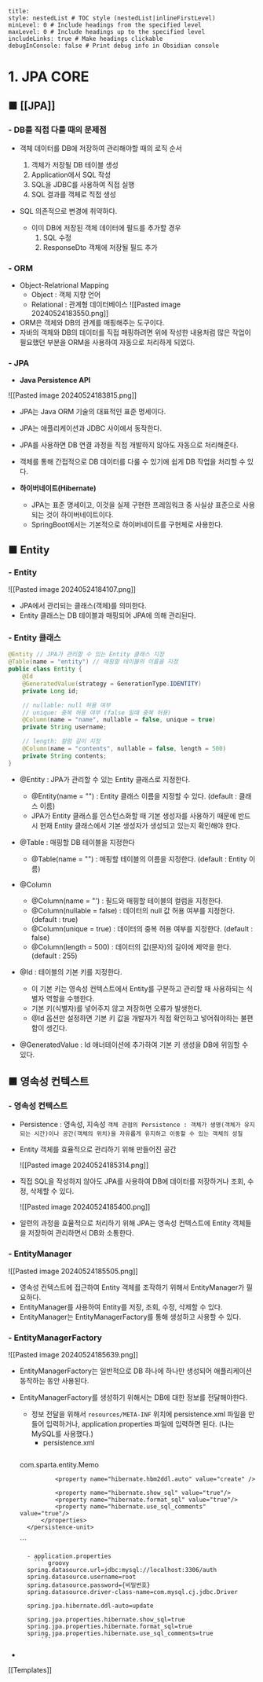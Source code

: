 ```table-of-contents
title: 
style: nestedList # TOC style (nestedList|inlineFirstLevel)
minLevel: 0 # Include headings from the specified level
maxLevel: 0 # Include headings up to the specified level
includeLinks: true # Make headings clickable
debugInConsole: false # Print debug info in Obsidian console
```

# 1. JPA CORE
## ■ [[JPA]]

### - DB를 직접 다룰 때의 문제점
- 객체 데이터를 DB에 저장하여 관리해야할 때의 로직 순서
	1. 객체가 저장될 DB 테이블 생성
	2. Application에서 SQL 작성
	3. SQL을 JDBC를 사용하여 직접 실행
	4. SQL 결과를 객체로 직접 생성

- SQL 의존적으로 변경에 취약하다.
	- 이미 DB에 저장된 객체 데이터에 필드를 추가할 경우
		1. SQL 수정
		2. ResponseDto 객체에 저장될 필드 추가

### - ORM
- Object-Relatrional Mapping
	- Object : 객체 지향 언어
	- Relational : 관계형 데이터베이스
	  ![[Pasted image 20240524183550.png]]
- ORM은 객체와 DB의 관계를 매핑해주는 도구이다.
- 자바의 객체와 DB의 데이터를 직접 매핑하려면 위에 작성한 내용처럼 많은 작업이 필요했던 부분을 ORM을 사용하여 자동으로 처리하게 되었다.

### - JPA
- **Java Persistence API**

![[Pasted image 20240524183815.png]]
- JPA는 Java ORM 기술의 대표적인 표준 명세이다.
- JPA는 애플리케이션과 JDBC 사이에서 동작한다.
- JPA를 사용하면 DB 연결 과정을 직접 개발하지 않아도 자동으로 처리해준다.
- 객체를 통해 간접적으로 DB 데이터를 다룰 수 있기에 쉽게 DB 작업을 처리할 수 있다.

- **하이버네이트(Hibernate)**
	- JPA는 표준 명세이고, 이것을 실제 구현한 프레임워크 중 사실상 표준으로 사용되는 것이 하이버네이트이다.
	- SpringBoot에서는 기본적으로 하이버네이트를 구현체로 사용한다.

## ■ Entity
### - Entity
![[Pasted image 20240524184107.png]]
- JPA에서 관리되는 클래스(객체)를 의미한다.
- Entity 클래스는 DB 테이블과 매핑되어 JPA에 의해 관리된다.

### - Entity 클래스
``` java
@Entity // JPA가 관리할 수 있는 Entity 클래스 지정
@Table(name = "entity") // 매핑할 테이블의 이름을 지정
public class Entity {
    @Id
	@GeneratedValue(strategy = GenerationType.IDENTITY)
    private Long id;

    // nullable: null 허용 여부
    // unique: 중복 허용 여부 (false 일때 중복 허용)
    @Column(name = "name", nullable = false, unique = true)
    private String username;

    // length: 컬럼 길이 지정
    @Column(name = "contents", nullable = false, length = 500)
    private String contents;
}
```

- @Entity : JPA가 관리할 수 있는 Entity 클래스로 지정한다.
	- @Entity(name = "") : Entity 클래스 이름을 지정할 수 있다. (default : 클래스 이름)
	- JPA가 Entity 클래스를 인스턴스화할 때 기본 생성자를 사용하기 때문에 반드시 현재 Entity 클래스에서 기본 생성자가 생성되고 있는지 확인해야 한다.
	  
- @Table : 매핑할 DB 테이블을 지정한다
	- @Table(name = "") : 매핑할 테이블의 이름을 지정한다. (default : Entity 이름)
	  
- @Column
	- @Column(name = "') : 필드와 매핑할 테이블의 컬럼을 지정한다.
	- @Column(nullable = false) : 데이터의 null 값 허용 여부를 지정한다. (default : true)
	- @Column(unique = true) : 데이터의 중복 허용 여부를 지정한다. (default : false)
	- @Column(length = 500) : 데이터의 값(문자)의 길이에 제약을 한다. (default : 255)
	  
- @Id : 테이블의 기본 키를 지정한다.
	- 이 기본 키는 영속성 컨텍스트에서 Entity를 구분하고 관리할 때 사용하되는 식별자 역할을 수행한다.
	- 기본 키(식별자)를 넣어주지 않고 저장하면 오류가 발생한다.
	- @Id 옵션만 설정하면 기본 키 값을 개발자가 직접 확인하고 넣어줘야하는 불편함이 생긴다.
	  
- @GeneratedValue : Id 애너테이션에 추가하여 기본 키 생성을 DB에 위임할 수 있다.

## ■ 영속성 컨텍스트
### - 영속성 컨텍스트
- Persistence : 영속성, 지속성
  `객체 관점의 Persistence : 객체가 생명(객체가 유지되는 시간)이나 공간(객체의 위치)을 자유롭게 유지하고 이동할 수 있는 객체의 성질`
- Entity 객체를 효율적으로 관리하기 위해 만들어진 공간
  
  ![[Pasted image 20240524185314.png]]
- 직접 SQL을 작성하지 않아도 JPA를 사용하여 DB에 데이터를 저장하거나 조회, 수정, 삭제할 수 있다.
  
  ![[Pasted image 20240524185400.png]]
- 일련의 과정을 효율적으로 처리하기 위해 JPA는 영속성 컨텍스트에 Entity 객체들을 저장하여 관리하면서 DB와 소통한다.

### - EntityManager
![[Pasted image 20240524185505.png]]
- 영속성 컨텍스트에 접근하여 Entity 객체를 조작하기 위해서 EntityManager가 필요하다.
- EntityManager를 사용하여 Entity를 저장, 조회, 수정, 삭제할 수 있다.
- EntityManager는 EntityManagerFactory를 통해 생성하고 사용할 수 있다.

### - EntityManagerFactory
![[Pasted image 20240524185639.png]]
- EntityManagerFactory는 일반적으로 DB 하나에 하나만 생성되어 애플리케이션 동작하는 동안 사용된다.
- EntityManagerFactory를 생성하기 위해서는 DB에 대한 정보를 전달해야한다.
	- 정보 전달을 위해서 `resources/META-INF` 위치에 persistence.xml 파일을 만들어 입력하거나, application.properties 파일에 입력하면 된다. (나는 MySQL를 사용했다.)
		- persistence.xml
	  ``` xml
	<?xml version="1.0" encoding="UTF-8"?>
	<persistence version="2.2"
		 xmlns="http://xmlns.jcp.org/xml/ns/persistence"
		 xmlns:xsi="http://www.w3.org/2001/XMLSchema-instance"
		 xsi:schemaLocation="http://xmlns.jcp.org/xml/ns/persistence 
			http://xmlns.jcp.org/xml/ns/persistence/persistence_2_2.xsd">
	    <persistence-unit name="memo">
	        <class>com.sparta.entity.Memo</class>
	        <properties>
	            <property name="jakarta.persistence.jdbc.driver" 
			        value="com.mysql.cj.jdbc.Driver"/>
	            <property name="jakarta.persistence.jdbc.user" value="root"/>
	            <property name="jakarta.persistence.jdbc.password" value="{비밀번호}"/>
	            <property name="jakarta.persistence.jdbc.url" 
		            value="jdbc:mysql://localhost:3306/memo"/>

	            <property name="hibernate.hbm2ddl.auto" value="create" />

	            <property name="hibernate.show_sql" value="true"/>
	            <property name="hibernate.format_sql" value="true"/>
	            <property name="hibernate.use_sql_comments" value="true"/>
	        </properties>
	    </persistence-unit>
	</persistence>
		```
		
		- application.properties
		  ``` groovy
		spring.datasource.url=jdbc:mysql://localhost:3306/auth  
		spring.datasource.username=root  
		spring.datasource.password={비밀번호}
		spring.datasource.driver-class-name=com.mysql.cj.jdbc.Driver  
  
		spring.jpa.hibernate.ddl-auto=update  
  
		spring.jpa.properties.hibernate.show_sql=true  
		spring.jpa.properties.hibernate.format_sql=true  
		spring.jpa.properties.hibernate.use_sql_comments=true
			```
			
- 













[[Templates]]

